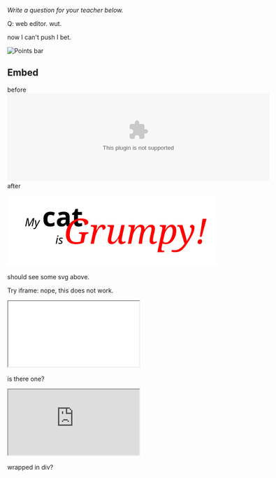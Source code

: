 _Write a question for your teacher below._

Q: web editor. wut.

now I can't push I bet.


![Points bar](../../blob/badges/.github/badges/points-bar.svg)

Embed
-----
before
<embed type="image/svg" src="../../blob/badges/.github/badges/points-bar.svg" width="600" height="200">
after


![test text in svg](./test.svg)

should see some svg above.


Try iframe: nope, this does not work.

<iframe src="../../blob/badges/.github/badges/points-bar.svg" title="working?"></iframe>

is there one?

<div>
<iframe src="https://www.w3schools.com" title="W3Schools Free Online Web Tutorials">
</iframe>
</div>

wrapped in div?
